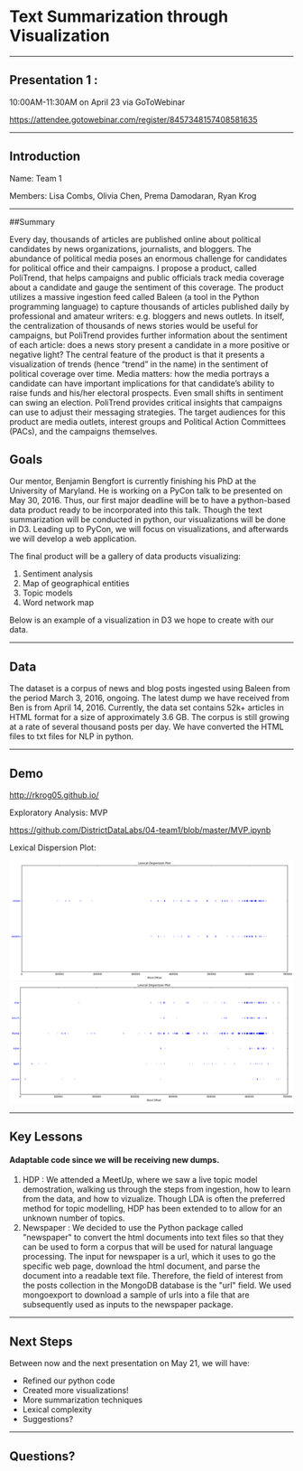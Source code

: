 # Text Summarization  through Visualization

***

## Presentation 1 : 

10:00AM-11:30AM on April 23 via GoToWebinar

https://attendee.gotowebinar.com/register/8457348157408581635

***

## Introduction

Name: Team 1

Members: Lisa Combs, Olivia Chen, Prema Damodaran, Ryan Krog

***
##Summary

Every day, thousands of articles are published online about political candidates by news organizations, journalists, and bloggers. The abundance of political media poses an enormous challenge for candidates for political office and their campaigns. I propose a product, called PoliTrend, that helps campaigns and public officials track media coverage about a candidate and gauge the sentiment of this coverage. The product utilizes a massive ingestion feed called Baleen (a tool in the Python programming language) to capture thousands of articles published daily by professional and amateur writers: e.g. bloggers and news outlets. In itself, the centralization of thousands of news stories would be useful for campaigns, but PoliTrend provides further information about the sentiment of each article: does a news story present a candidate in a more positive or negative light? The central feature of the product is that it presents a visualization of trends (hence “trend” in the name) in the sentiment of political coverage over time. Media matters: how the media portrays a candidate can have important implications for that candidate’s ability to raise funds and his/her electoral prospects. Even small shifts in sentiment can swing an election. PoliTrend provides critical insights that campaigns can use to adjust their messaging strategies. The target audiences for this product are media outlets, interest groups and Political Action Committees (PACs), and the campaigns themselves.

## Goals

Our mentor, Benjamin Bengfort is currently finishing his PhD at the University of Maryland. He is working on a PyCon talk to be presented on May 30, 2016. Thus, our first major deadline will be to have a python-based data product ready to be incorporated into this talk. Though the text summarization will be conducted in python, our visualizations will be done in D3. Leading up to PyCon, we will focus on visualizations, and afterwards we will develop a web application.

The final product will be a gallery of data products visualizing:

1. Sentiment analysis
2. Map of geographical entities 
3. Topic models 
4. Word network map

Below is an example of a visualization in D3 we hope to create with our data.


***

## Data 

The dataset is a corpus of news and blog posts ingested using Baleen from  the period March 3, 2016, ongoing. The  latest dump we have received from Ben is from April 14, 2016. Currently, the data set contains 52k+  articles in HTML format for a size of approximately 3.6 GB. The corpus is  still growing at a rate of several thousand posts per day. We have converted the HTML files to txt files for NLP in python.

***

## Demo 

http://rkrog05.github.io/

Exploratory Analysis: MVP

https://github.com/DistrictDataLabs/04-team1/blob/master/MVP.ipynb

Lexical Dispersion Plot:

![Democrats:](dem.png)
![Republicans:](rep.png)



***

## Key Lessons

#### Adaptable code since we will be receiving new dumps.
        
1. HDP : We attended a MeetUp, where we saw a live topic model demostration, walking us through the steps from ingestion, how to learn from the data, and how to vizualize. Though LDA is often the preferred method for topic modelling, HDP has been extended to to allow for an unknown number of topics. 
2. Newspaper : We decided to use the Python package called "newspaper" to convert the html documents into text files so that they can be used to form a corpus that will be used for natural language processing. The input for newspaper is a url, which it uses to go the specific web page, download the html document, and parse the document into a readable text file. Therefore, the field of interest from the posts collection in the MongoDB database is the "url" field. We used mongoexport to download a sample of urls into a file that are subsequently used as inputs to the newspaper package.

***

## Next Steps

Between now and the next presentation on May 21, we will have:

- Refined our python code
- Created more visualizations!
- More summarization techniques
- Lexical complexity
- Suggestions?

***

## Questions?
